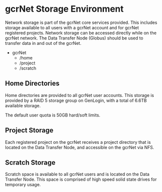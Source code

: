 # gcrNet Storage Environment

Network storage is part of the gcrNet core services provided. This includes storage available to all users with a gcrNet account and for gcrNet registered projects. Network storage can be accessed directly while on the gcrNet network. The Data Transfer Node (Globus) should be used to transfer data in and out of the gcrNet.

- gcrNet
  - /home
  - /project
  - /scratch

## Home Directories

Home directories are provided to all gcrNet user accounts. This storage is provided by a RAID 5 storage group on GenLogin, with a total of 6.6TB available storage.

The default user quota is 50GB hard/soft limits.

## Project Storage

Each registered project on the gcrNet receives a project directory that is located on the Data Transfer Node, and accessible on the gcrNet via NFS.

## Scratch Storage

Scratch space is available to all gcrNet users and is located on the Data Transfer Node. This space is comprised of high speed solid state drives for temporary usage.
